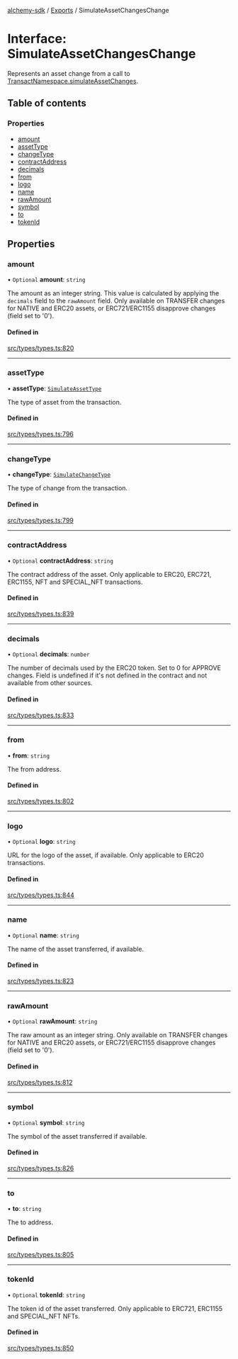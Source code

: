 [alchemy-sdk](../README.md) / [Exports](../modules.md) / SimulateAssetChangesChange

# Interface: SimulateAssetChangesChange

Represents an asset change from a call to
[TransactNamespace.simulateAssetChanges](../classes/TransactNamespace.md#simulateassetchanges).

## Table of contents

### Properties

- [amount](SimulateAssetChangesChange.md#amount)
- [assetType](SimulateAssetChangesChange.md#assettype)
- [changeType](SimulateAssetChangesChange.md#changetype)
- [contractAddress](SimulateAssetChangesChange.md#contractaddress)
- [decimals](SimulateAssetChangesChange.md#decimals)
- [from](SimulateAssetChangesChange.md#from)
- [logo](SimulateAssetChangesChange.md#logo)
- [name](SimulateAssetChangesChange.md#name)
- [rawAmount](SimulateAssetChangesChange.md#rawamount)
- [symbol](SimulateAssetChangesChange.md#symbol)
- [to](SimulateAssetChangesChange.md#to)
- [tokenId](SimulateAssetChangesChange.md#tokenid)

## Properties

### amount

• `Optional` **amount**: `string`

The amount as an integer string. This value is calculated by applying the
`decimals` field to the `rawAmount` field. Only available on TRANSFER
changes for NATIVE and ERC20 assets, or ERC721/ERC1155 disapprove changes
(field set to '0').

#### Defined in

[src/types/types.ts:820](https://github.com/alchemyplatform/alchemy-sdk-js/blob/311be54/src/types/types.ts#L820)

___

### assetType

• **assetType**: [`SimulateAssetType`](../enums/SimulateAssetType.md)

The type of asset from the transaction.

#### Defined in

[src/types/types.ts:796](https://github.com/alchemyplatform/alchemy-sdk-js/blob/311be54/src/types/types.ts#L796)

___

### changeType

• **changeType**: [`SimulateChangeType`](../enums/SimulateChangeType.md)

The type of change from the transaction.

#### Defined in

[src/types/types.ts:799](https://github.com/alchemyplatform/alchemy-sdk-js/blob/311be54/src/types/types.ts#L799)

___

### contractAddress

• `Optional` **contractAddress**: `string`

The contract address of the asset. Only applicable to ERC20, ERC721,
ERC1155, NFT and SPECIAL_NFT transactions.

#### Defined in

[src/types/types.ts:839](https://github.com/alchemyplatform/alchemy-sdk-js/blob/311be54/src/types/types.ts#L839)

___

### decimals

• `Optional` **decimals**: `number`

The number of decimals used by the ERC20 token. Set to 0 for APPROVE
changes. Field is undefined if it's not defined in the contract and not
available from other sources.

#### Defined in

[src/types/types.ts:833](https://github.com/alchemyplatform/alchemy-sdk-js/blob/311be54/src/types/types.ts#L833)

___

### from

• **from**: `string`

The from address.

#### Defined in

[src/types/types.ts:802](https://github.com/alchemyplatform/alchemy-sdk-js/blob/311be54/src/types/types.ts#L802)

___

### logo

• `Optional` **logo**: `string`

URL for the logo of the asset, if available. Only applicable to ERC20 transactions.

#### Defined in

[src/types/types.ts:844](https://github.com/alchemyplatform/alchemy-sdk-js/blob/311be54/src/types/types.ts#L844)

___

### name

• `Optional` **name**: `string`

The name of the asset transferred, if available.

#### Defined in

[src/types/types.ts:823](https://github.com/alchemyplatform/alchemy-sdk-js/blob/311be54/src/types/types.ts#L823)

___

### rawAmount

• `Optional` **rawAmount**: `string`

The raw amount as an integer string. Only available on TRANSFER changes for
NATIVE and ERC20 assets, or ERC721/ERC1155 disapprove changes (field set to
'0').

#### Defined in

[src/types/types.ts:812](https://github.com/alchemyplatform/alchemy-sdk-js/blob/311be54/src/types/types.ts#L812)

___

### symbol

• `Optional` **symbol**: `string`

The symbol of the asset transferred if available.

#### Defined in

[src/types/types.ts:826](https://github.com/alchemyplatform/alchemy-sdk-js/blob/311be54/src/types/types.ts#L826)

___

### to

• **to**: `string`

The to address.

#### Defined in

[src/types/types.ts:805](https://github.com/alchemyplatform/alchemy-sdk-js/blob/311be54/src/types/types.ts#L805)

___

### tokenId

• `Optional` **tokenId**: `string`

The token id of the asset transferred. Only applicable to ERC721,
ERC1155 and SPECIAL_NFT NFTs.

#### Defined in

[src/types/types.ts:850](https://github.com/alchemyplatform/alchemy-sdk-js/blob/311be54/src/types/types.ts#L850)
